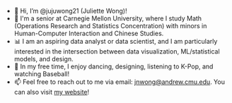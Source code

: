 - 👋 Hi, I’m @jujuwong21 (Juliette Wong)!
- 🏫 I'm a senior at Carnegie Mellon University, where I study Math (Operations Research and Statistics Concentration) with minors in Human-Computer Interaction and Chinese Studies.
- 📊 I am an aspiring data analyst or data scientist, and I am particularly interested in the intersection between data visualization, ML/statistical models, and design.
- 💞️ In my free time, I enjoy dancing, designing, listening to K-Pop, and watching Baseball!
- 📫 Feel free to reach out to me via email: jnwong@andrew.cmu.edu. You can also visit [my website](https://www.juliettewong.com/)!

<!---
jujuwong21/jujuwong21 is a ✨ special ✨ repository because its `README.md` (this file) appears on your GitHub profile.
You can click the Preview link to take a look at your changes.
--->
